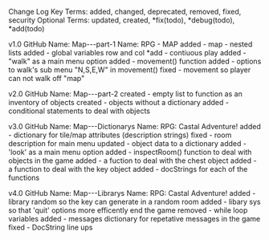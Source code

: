 Change Log Key Terms:
added, changed, deprecated, removed, fixed, security
Optional Terms:
updated, created, *fix(todo), *debug(todo), *add(todo)

v1.0 
GitHub Name: Map---part-1
Name: RPG - MAP
added - map - nested lists
added - global variables row and col
*add - contiuous play
added - "walk" as a main menu option
added - movement() function
added - options to walk's sub menu "N,S,E,W" in movement()
fixed - movement so player can not walk off "map"

v2.0 
GitHub Name: Map---part-2
created - empty list to function as an inventory of objects
created - objects without a dictionary
added - conditional statements to deal with objects

v3.0 
GitHub Name: Map---Dictionarys
Name: RPG: Castal Adventure!
added - dictionary for tile/map attributes (description strings)
fixed - room description for main menu
updated - object data to a dictionary
added - 'look' as a main menu option
added - inspectRoom() function to deal with objects in the game
added - a fuction to deal with the chest object
added - a function to deal with the key object
added - docStrings for each of the functions

v4.0
GitHub Name: Map---Librarys
Name: RPG: Castal Adventure!
added - library random so the key can generate in a random room
added - libary sys so that 'quit' options more efficently end
        the game
removed - while loop variables
added - messages dictionary for repetative messages in the game
fixed - DocString line ups